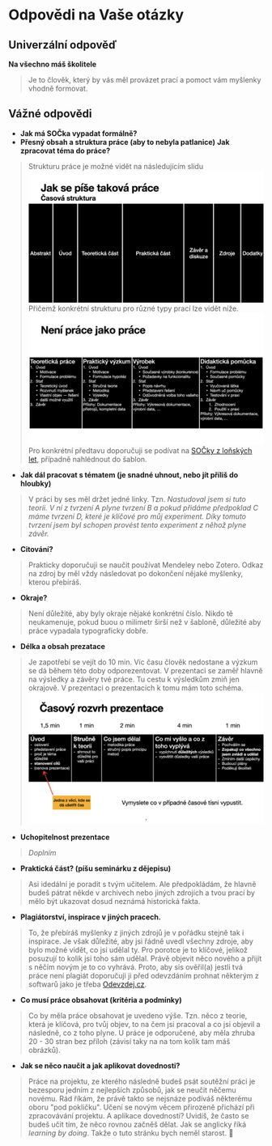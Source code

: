 # Odpovědi na Vaše otázky

## Univerzální odpověď

__Na všechno máš školitele__

> Je to člověk, který by vás měl provázet prací a pomoct vám myšlenky vhodně formovat.

## Vážné odpovědi

- __Jak má SOČka vypadat formálně?__
- __Přesný obsah a struktura práce (aby to nebyla patlanice)__
__Jak zpracovat téma do práce?__

> Strukturu práce je možné vidět na následujícím slidu 
> ![struktura](struktura.png)
> Přičemž konkrétní strukturu pro různé typy prací lze vidět níže.
> ![podle typu](struktura_podle_typu_prace.png)
> Pro konkrétní předtavu doporučuji se podívat na [SOČky z loňských let](https://www.soc.cz/archiv-minulych-rocniku/), případně nahlédnout do šablon.

- __Jak dál pracovat s tématem (je snadné uhnout, nebo jít příliš do hloubky)__

> V práci by ses měl držet jedné linky. Tzn. _Nastudoval jsem si tuto teorii. V ní z tvrzení A plyne tvrzení B a pokud přidáme předpoklad C máme tvrzení D, které je klíčové pro můj experiment. Díky tomuto tvrzení jsem byl schopen provést tento experiment z něhož plyne závěr._

- __Citování?__
> Prakticky doporučuji se naučit používat Mendeley nebo Zotero. Odkaz na zdroj by měl vždy následovat po dokončení nějaké myšlenky, kterou přebíráš.

- __Okraje?__
> Není důležité, aby byly okraje nějaké konkrétní číslo. Nikdo tě neukamenuje, pokud buou o milimetr širší než v šabloně, důležité aby práce vypadala typograficky dobře.

- __Délka a obsah prezatace__

> Je zapotřebí se vejít do 10 min. Víc času člověk nedostane a výzkum se dá během této doby odporezentovat. V prezentaci se zaměř hlavně na výsledky a závěry tvé práce. Tu cestu k výsledkům zmiň jen okrajově. V prezentaci o prezentacích k tomu mám toto schéma.
> ![shcema prezentace](strktura_prez.png)

- __Uchopitelnost prezentace__

> _Doplním_

- __Praktická část? (píšu seminárku z dějepisu)__

> Asi idedální je poradit s tvým učitelem. Ale předpokládám, že hlavně budeš pátrat někde v archivech nebo jiných zdrojích a tvou prací by mělo být ukazovat dosud neznámá historická fakta.

- __Plagiátorství, inspirace v jiných pracech.__
> To, že přebíráš myšlenky z jiných zdrojů je v pořádku stejně tak i inspirace. Je však důležité, aby jsi řádně uvedl všechny zdroje, aby bylo možné vidět, co jsi udělal ty. Pro porotce je to klíčové, jelikož posuzují to kolik jsi toho sám udělal. Právě objevit něco nového a přijít s něčím novým je to co vyhrává. Proto, aby sis ověřil(a) jestli tvá práce není plagiát doporučuji ji před odevzdáním prohnat některým z softwarů jako je třeba [Odevzdej.cz](https://odevzdej.cz).

- __Co musí práce obsahovat (kritéria a podmínky)__

> Co by měla práce obsahovat je uvedeno výše. Tzn. něco z teorie, která je klíčová, pro tvůj objev, to na čem jsi pracoval a co jsi objevil a následně, co z toho plyne. U práce je odporučené, aby měla zhruba 20 - 30 stran bez příloh (závisí taky na na tom kolik tam máš obrázků).

- __Jak se něco naučit a jak aplikovat dovednosti?__
> Práce na projektu, ze kterého následně budeš psát soutěžní práci je bezesporu jedním z nejlepších způsobů, jak se neučit něčemu novému. Rád říkám, že právě takto se nejsnáze podíváš některému oboru "pod pokličku". Učení se novým věcem přirozeně přichází při zpracovávání projektu. A aplikace dovedností? Uvidíš, že často se budeš učit tím, že něco rovnou začněš dělat. Jak se anglicky říká _learning by doing_. Takže o tuto stránku bych neměl starost. 🙂
